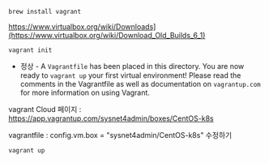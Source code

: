 
```
brew install vagrant
```

https://www.virtualbox.org/wiki/Downloads](https://www.virtualbox.org/wiki/Download_Old_Builds_6_1)



```
vagrant init
```
- 정상 - 
A `Vagrantfile` has been placed in this directory. You are now
ready to `vagrant up` your first virtual environment! Please read
the comments in the Vagrantfile as well as documentation on
`vagrantup.com` for more information on using Vagrant.


vagrant Cloud 페이지 :  https://app.vagrantup.com/sysnet4admin/boxes/CentOS-k8s

vagrantfile :   config.vm.box = "sysnet4admin/CentOS-k8s" 수정하기 

```
vagrant up
```


